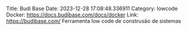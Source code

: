 Title: Budi Base
Date: 2023-12-28 17:08:48.336911
Category: lowcode
Docker: https://docs.budibase.com/docs/docker
Link: https://budibase.com/
Ferramenta low code de construsão de sistemas
